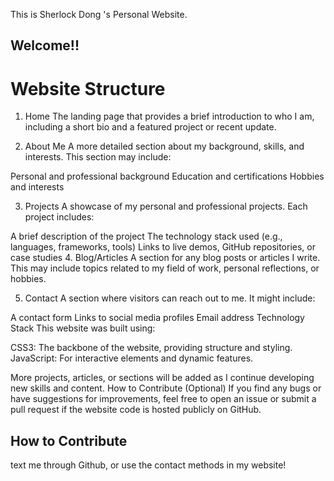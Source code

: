 This is Sherlock Dong 's Personal Website.

## Welcome!!

# Website Structure
1. Home
The landing page that provides a brief introduction to who I am, including a short bio and a featured project or recent update.

2. About Me
A more detailed section about my background, skills, and interests. This section may include:

Personal and professional background
Education and certifications
Hobbies and interests

3. Projects
A showcase of my personal and professional projects. Each project includes:

A brief description of the project
The technology stack used (e.g., languages, frameworks, tools)
Links to live demos, GitHub repositories, or case studies
4. Blog/Articles
A section for any blog posts or articles I write. This may include topics related to my field of work, personal reflections, or hobbies.

5. Contact
A section where visitors can reach out to me. It might include:

A contact form
Links to social media profiles
Email address
Technology Stack
This website was built using:

CSS3: The backbone of the website, providing structure and styling.
JavaScript: For interactive elements and dynamic features.

More projects, articles, or sections will be added as I continue developing new skills and content.
How to Contribute (Optional)
If you find any bugs or have suggestions for improvements, feel free to open an issue or submit a pull request if the website code is hosted publicly on GitHub.

## How to Contribute
text me through Github, or use the contact methods in my website!